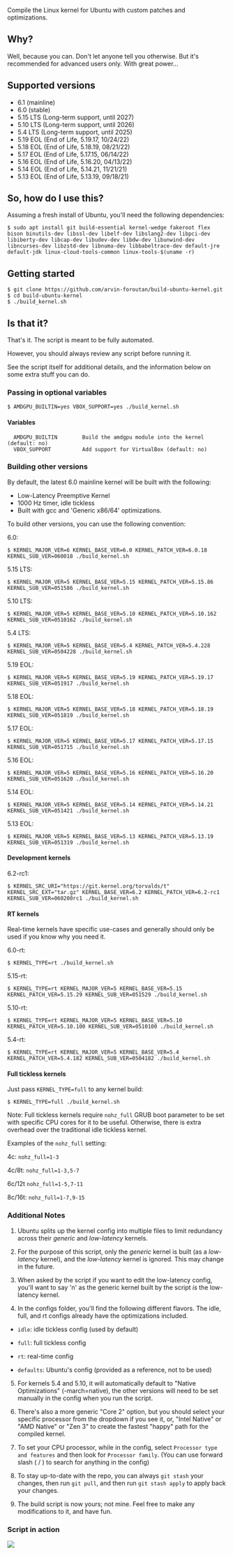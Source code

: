 Compile the Linux kernel for Ubuntu with custom patches and optimizations.

## Why?

Well, because you can. Don't let anyone tell you otherwise. But it's recommended for advanced users only. With great power...

## Supported versions

- 6.1 (mainline)
- 6.0 (stable)
- 5.15 LTS (Long-term support, until 2027)
- 5.10 LTS (Long-term support, until 2026)
- 5.4 LTS (Long-term support, until 2025)
- 5.19 EOL (End of Life, 5.19.17, 10/24/22)
- 5.18 EOL (End of Life, 5.18.19, 08/21/22)
- 5.17 EOL (End of Life, 5.17.15, 06/14/22)
- 5.16 EOL (End of Life, 5.16.20, 04/13/22)
- 5.14 EOL (End of Life, 5.14.21, 11/21/21)
- 5.13 EOL (End of Life, 5.13.19, 09/18/21)

## So, how do I use this?

Assuming a fresh install of Ubuntu, you'll need the following dependencies:

```console
$ sudo apt install git build-essential kernel-wedge fakeroot flex bison binutils-dev libssl-dev libelf-dev libslang2-dev libpci-dev libiberty-dev libcap-dev libudev-dev libdw-dev libunwind-dev libncurses-dev libzstd-dev libnuma-dev libbabeltrace-dev default-jre default-jdk linux-cloud-tools-common linux-tools-$(uname -r)

```

## Getting started

```console
$ git clone https://github.com/arvin-foroutan/build-ubuntu-kernel.git
$ cd build-ubuntu-kernel
$ ./build_kernel.sh
```

## Is that it?

That's it. The script is meant to be fully automated.

However, you should always review any script before running it.

See the script itself for additional details, and the information below on some extra stuff you can do.

### Passing in optional variables

```console
$ AMDGPU_BUILTIN=yes VBOX_SUPPORT=yes ./build_kernel.sh
```

#### Variables

```console
  AMDGPU_BUILTIN		Build the amdgpu module into the kernel (default: no)
  VBOX_SUPPORT			Add support for VirtualBox (default: no)
```

### Building other versions

By default, the latest 6.0 mainline kernel will be built with the following:

- Low-Latency Preemptive Kernel
- 1000 Hz timer, idle tickless
- Built with gcc and 'Generic x86/64' optimizations.

To build other versions, you can use the following convention:

6.0:

```console
$ KERNEL_MAJOR_VER=6 KERNEL_BASE_VER=6.0 KERNEL_PATCH_VER=6.0.18 KERNEL_SUB_VER=060018 ./build_kernel.sh
```

5.15 LTS:

```console
$ KERNEL_MAJOR_VER=5 KERNEL_BASE_VER=5.15 KERNEL_PATCH_VER=5.15.86 KERNEL_SUB_VER=051586 ./build_kernel.sh
```

5.10 LTS:

```console
$ KERNEL_MAJOR_VER=5 KERNEL_BASE_VER=5.10 KERNEL_PATCH_VER=5.10.162 KERNEL_SUB_VER=0510162 ./build_kernel.sh
```

5.4 LTS:

```console
$ KERNEL_MAJOR_VER=5 KERNEL_BASE_VER=5.4 KERNEL_PATCH_VER=5.4.228 KERNEL_SUB_VER=0504228 ./build_kernel.sh
```

5.19 EOL:

```console
$ KERNEL_MAJOR_VER=5 KERNEL_BASE_VER=5.19 KERNEL_PATCH_VER=5.19.17 KERNEL_SUB_VER=051917 ./build_kernel.sh
```

5.18 EOL:

```console
$ KERNEL_MAJOR_VER=5 KERNEL_BASE_VER=5.18 KERNEL_PATCH_VER=5.18.19 KERNEL_SUB_VER=051819 ./build_kernel.sh
```

5.17 EOL:

```console
$ KERNEL_MAJOR_VER=5 KERNEL_BASE_VER=5.17 KERNEL_PATCH_VER=5.17.15 KERNEL_SUB_VER=051715 ./build_kernel.sh
```

5.16 EOL:

```console
$ KERNEL_MAJOR_VER=5 KERNEL_BASE_VER=5.16 KERNEL_PATCH_VER=5.16.20 KERNEL_SUB_VER=051620 ./build_kernel.sh
```

5.14 EOL:

```console
$ KERNEL_MAJOR_VER=5 KERNEL_BASE_VER=5.14 KERNEL_PATCH_VER=5.14.21 KERNEL_SUB_VER=051421 ./build_kernel.sh
```

5.13 EOL:

```console
$ KERNEL_MAJOR_VER=5 KERNEL_BASE_VER=5.13 KERNEL_PATCH_VER=5.13.19 KERNEL_SUB_VER=051319 ./build_kernel.sh
```

#### Development kernels

6.2-rc1:

```console
$ KERNEL_SRC_URI="https://git.kernel.org/torvalds/t" KERNEL_SRC_EXT="tar.gz" KERNEL_BASE_VER=6.2 KERNEL_PATCH_VER=6.2-rc1 KERNEL_SUB_VER=060200rc1 ./build_kernel.sh
```

#### RT kernels

Real-time kernels have specific use-cases and generally should only be used if you know why you need it.

6.0-rt:

```console
$ KERNEL_TYPE=rt ./build_kernel.sh
```

5.15-rt:

```console
$ KERNEL_TYPE=rt KERNEL_MAJOR_VER=5 KERNEL_BASE_VER=5.15 KERNEL_PATCH_VER=5.15.29 KERNEL_SUB_VER=051529 ./build_kernel.sh
```

5.10-rt:

```console
$ KERNEL_TYPE=rt KERNEL_MAJOR_VER=5 KERNEL_BASE_VER=5.10 KERNEL_PATCH_VER=5.10.100 KERNEL_SUB_VER=0510100 ./build_kernel.sh
```

5.4-rt:

```console
$ KERNEL_TYPE=rt KERNEL_MAJOR_VER=5 KERNEL_BASE_VER=5.4 KERNEL_PATCH_VER=5.4.182 KERNEL_SUB_VER=0504182 ./build_kernel.sh
```

#### Full tickless kernels

Just pass `KERNEL_TYPE=full` to any kernel build:

```console
$ KERNEL_TYPE=full ./build_kernel.sh
```

Note: Full tickless kernels require `nohz_full` GRUB boot parameter to be set with specific CPU cores for it to be useful. Otherwise, there is extra overhead over the traditional idle tickless kernel. 

Examples of the `nohz_full` setting:

4c: `nohz_full=1-3`

4c/8t: `nohz_full=1-3,5-7`

6c/12t `nohz_full=1-5,7-11`

8c/16t: `nohz_full=1-7,9-15`

### Additional Notes

1. Ubuntu splits up the kernel config into multiple files to limit redundancy across their *generic* and *low-latency* kernels.

2. For the purpose of this script, only the *generic* kernel is built (as a *low-latency* kernel), and the *low-latency* kernel is ignored. This may change in the future.

3. When asked by the script if you want to edit the low-latency config, you'll want to say 'n' as the generic kernel built by the script *is* the low-latency kernel.

4. In the configs folder, you'll find the following different flavors. The idle, full, and rt configs already have the optimizations included.

 - `idle`: idle tickless config (used by default)

 - `full`: full tickless config

 - `rt`: real-time config
 
 - `defaults`: Ubuntu's config (provided as a reference, not to be used)
 
5. For kernels 5.4 and 5.10, it will automatically default to "Native Optimizations" (-march=native), the other versions will need to be set manually in the config when you run the script. 

6. There's also a more generic "Core 2" option, but you should select your specific processor from the dropdown if you see it, or, "Intel Native" or "AMD Native" or "Zen 3" to create the fastest "happy" path for the compiled kernel.

7. To set your CPU processor, while in the config, select `Processor type and features` and then look for `Processor family`. (You can use forward slash ( / ) to search for anything in the config)

8. To stay up-to-date with the repo, you can always `git stash` your changes, then run `git pull`, and then run `git stash apply` to apply back your changes.

9. The build script is now yours; not mine. Feel free to make any modifications to it, and have fun.

### Script in action

![](https://i.imgur.com/1ByFhHi.gif)
